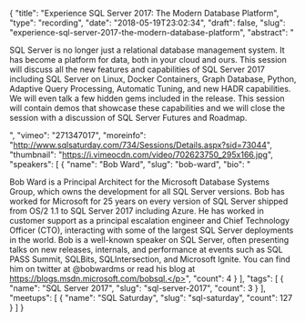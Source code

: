 {
  "title": "Experience SQL Server 2017: The Modern Database Platform",
  "type": "recording",
  "date": "2018-05-19T23:02:34",
  "draft": false,
  "slug": "experience-sql-server-2017-the-modern-database-platform",
  "abstract": "<p>SQL Server is no longer just a relational database management system. It has become a platform for data, both in your cloud and ours. This session will discuss all the new features and capabilities of SQL Server 2017 including SQL Server on Linux, Docker Containers, Graph Database, Python, Adaptive Query Processing, Automatic Tuning, and new HADR capabilities. We will even talk a few hidden gems included in the release. This session will contain demos that showcase these capabilities and we will close the session with a discussion of SQL Server Futures and Roadmap.</p>",
  "vimeo": "271347017",
  "moreinfo": "http://www.sqlsaturday.com/734/Sessions/Details.aspx?sid=73044",
  "thumbnail": "https://i.vimeocdn.com/video/702623750_295x166.jpg",
  "speakers": [
    {
      "name": "Bob Ward",
      "slug": "bob-ward",
      "bio": "<p>Bob Ward is a Principal Architect for the Microsoft Database Systems Group, which owns the development for all SQL Server versions. Bob has worked for Microsoft for 25 years on every version of SQL Server shipped from OS/2 1.1 to SQL Server 2017 including Azure. He has worked in customer support as a principal escalation engineer and Chief Technology Officer (CTO), interacting with some of the largest SQL Server deployments in the world. Bob is a well-known speaker on SQL Server, often presenting talks on new releases, internals, and performance at events such as SQL PASS Summit, SQLBits, SQLIntersection, and Microsoft Ignite. You can find him on twitter at @bobwardms or read his blog at https://blogs.msdn.microsoft.com/bobsql.</p>",
      "count": 4
    }
  ],
  "tags": [
    {
      "name": "SQL Server 2017",
      "slug": "sql-server-2017",
      "count": 3
    }
  ],
  "meetups": [
    {
      "name": "SQL Saturday",
      "slug": "sql-saturday",
      "count": 127
    }
  ]
}